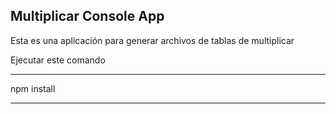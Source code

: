 
## Multiplicar Console App

Esta es una aplicación para generar archivos de tablas de multiplicar


Ejecutar este comando

---

npm install

---
